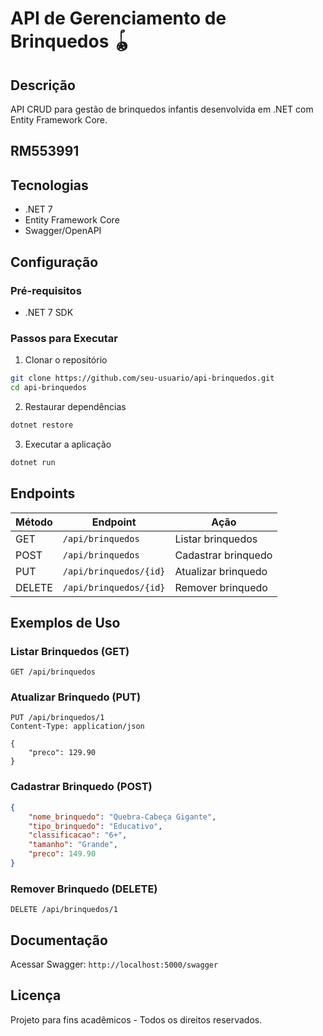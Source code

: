 # API de Gerenciamento de Brinquedos 🪀

## Descrição
API CRUD para gestão de brinquedos infantis desenvolvida em .NET com Entity Framework Core.

## RM553991

## Tecnologias
- .NET 7
- Entity Framework Core
- Swagger/OpenAPI

## Configuração

### Pré-requisitos
- .NET 7 SDK

### Passos para Executar
1. Clonar o repositório
```bash
git clone https://github.com/seu-usuario/api-brinquedos.git
cd api-brinquedos
```

2. Restaurar dependências
```bash
dotnet restore
```

3. Executar a aplicação
```bash
dotnet run
```

## Endpoints

| Método | Endpoint                 | Ação                           |
|--------|--------------------------|--------------------------------|
| GET    | `/api/brinquedos`        | Listar brinquedos              |
| POST   | `/api/brinquedos`        | Cadastrar brinquedo            |
| PUT    | `/api/brinquedos/{id}`   | Atualizar brinquedo            |
| DELETE | `/api/brinquedos/{id}`   | Remover brinquedo              |

## Exemplos de Uso

### Listar Brinquedos (GET)
```http
GET /api/brinquedos
```

### Atualizar Brinquedo (PUT)
```http
PUT /api/brinquedos/1
Content-Type: application/json

{
    "preco": 129.90
}
```

### Cadastrar Brinquedo (POST)
```json
{
    "nome_brinquedo": "Quebra-Cabeça Gigante",
    "tipo_brinquedo": "Educativo",
    "classificacao": "6+",
    "tamanho": "Grande",
    "preco": 149.90
}
```

### Remover Brinquedo (DELETE)
```http
DELETE /api/brinquedos/1
```

## Documentação
Acessar Swagger: `http://localhost:5000/swagger`

## Licença
Projeto para fins acadêmicos - Todos os direitos reservados.
